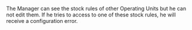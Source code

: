 The Manager can see the stock rules of other Operating Units but he can
not edit them. If he tries to access to one of these stock rules, he
will receive a configuration error.
